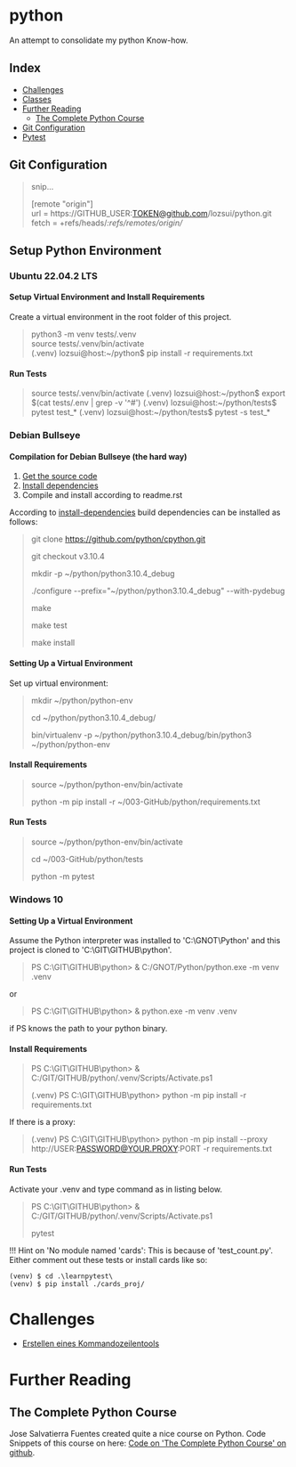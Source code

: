 # python

An attempt to consolidate my python Know-how.

## Index

- [Challenges](#challenges)
- [Classes](./classes/readme.md)
- [Further Reading](#further-reading)
  - [The Complete Python Course](#the-complete-python-course)
- [Git Configuration](#git-configuration)
- [Pytest](./learnpytest/readme.md)

## Git Configuration

>snip...
>
>[remote "origin"]<br>
>	url = https://GITHUB_USER:TOKEN@github.com/lozsui/python.git<br>
>	fetch = +refs/heads/*:refs/remotes/origin/*


## Setup Python Environment

### Ubuntu 22.04.2 LTS

#### Setup Virtual Environment and Install Requirements

Create a virtual environment in the root folder of this project.

>python3 -m venv tests/.venv<br>
>source tests/.venv/bin/activate<br>
>(.venv) lozsui@host:~/python$ pip install -r requirements.txt

#### Run Tests

>source tests/.venv/bin/activate
>(.venv) lozsui@host:~/python$ export $(cat tests/.env | grep -v '^#')
>(.venv) lozsui@host:~/python/tests$ pytest test_*
>(.venv) lozsui@host:~/python/tests$ pytest -s test_*


### Debian Bullseye

#### Compilation for Debian Bullseye (the hard way)

1. [Get the source code](https://devguide.python.org/setup/#get-the-source-code)
2. [Install dependencies](https://devguide.python.org/setup/#install-dependencies)
3. Compile and install according to readme.rst

According to [install-dependencies](https://devguide.python.org/setup/#install-dependencies) build dependencies can be installed as follows:

> git clone https://github.com/python/cpython.git
> 
> git checkout v3.10.4
> 
> mkdir -p ~/python/python3.10.4_debug
> 
> ./configure --prefix="~/python/python3.10.4_debug" --with-pydebug
> 
> make
> 
> make test
> 
> make install

#### Setting Up a Virtual Environment

Set up virtual environment:
> mkdir ~/python/python-env
> 
> cd ~/python/python3.10.4_debug/
> 
> bin/virtualenv -p ~/python/python3.10.4_debug/bin/python3 ~/python/python-env

#### Install Requirements
> source ~/python/python-env/bin/activate
> 
> python -m pip install -r ~/003-GitHub/python/requirements.txt

#### Run Tests
> source ~/python/python-env/bin/activate
> 
> cd ~/003-GitHub/python/tests
> 
> python -m pytest

### Windows 10

#### Setting Up a Virtual Environment

Assume the Python interpreter was installed to 'C:\GNOT\Python' and this project is cloned to 'C:\GIT\GITHUB\python'.

> PS C:\GIT\GITHUB\python> & C:/GNOT/Python/python.exe -m venv .venv

or

> PS C:\GIT\GITHUB\python> & python.exe -m venv .venv

if PS knows the path to your python binary.

#### Install Requirements

> PS C:\GIT\GITHUB\python> & C:/GIT/GITHUB/python/.venv/Scripts/Activate.ps1
> 
> (.venv) PS C:\GIT\GITHUB\python> python -m pip install -r requirements.txt

If there is a proxy:

>  (.venv) PS C:\GIT\GITHUB\python> python -m pip install --proxy http://USER:PASSWORD@YOUR.PROXY:PORT -r requirements.txt

#### Run Tests

Activate your .venv and type command as in listing below.

> PS C:\GIT\GITHUB\python> & C:/GIT/GITHUB/python/.venv/Scripts/Activate.ps1
> 
> pytest

!!! Hint on 'No module named 'cards': This is because of 'test_count.py'. Either comment out these tests or install cards like so:

    (venv) $ cd .\learnpytest\
    (venv) $ pip install ./cards_proj/

# Challenges

- [Erstellen eines Kommandozeilentools](./cmd_util/readme.md)

# Further Reading

## The Complete Python Course

Jose Salvatierra Fuentes created quite a nice course on Python. Code Snippets of this course on here: [Code on 'The Complete Python Course' on github](https://github.com/PacktPublishing/The-Complete-Python-Course).
